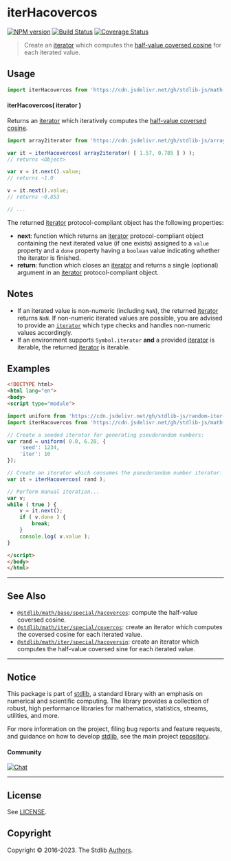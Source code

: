 <!--

@license Apache-2.0

Copyright (c) 2020 The Stdlib Authors.

Licensed under the Apache License, Version 2.0 (the "License");
you may not use this file except in compliance with the License.
You may obtain a copy of the License at

   http://www.apache.org/licenses/LICENSE-2.0

Unless required by applicable law or agreed to in writing, software
distributed under the License is distributed on an "AS IS" BASIS,
WITHOUT WARRANTIES OR CONDITIONS OF ANY KIND, either express or implied.
See the License for the specific language governing permissions and
limitations under the License.

-->

# iterHacovercos

[![NPM version][npm-image]][npm-url] [![Build Status][test-image]][test-url] [![Coverage Status][coverage-image]][coverage-url] <!-- [![dependencies][dependencies-image]][dependencies-url] -->

> Create an [iterator][mdn-iterator-protocol] which computes the [half-value coversed cosine][@stdlib/math/base/special/hacovercos] for each iterated value.

<!-- Section to include introductory text. Make sure to keep an empty line after the intro `section` element and another before the `/section` close. -->

<section class="intro">

</section>

<!-- /.intro -->

<!-- Package usage documentation. -->



<section class="usage">

## Usage

```javascript
import iterHacovercos from 'https://cdn.jsdelivr.net/gh/stdlib-js/math-iter-special-hacovercos@esm/index.mjs';
```

#### iterHacovercos( iterator )

Returns an [iterator][mdn-iterator-protocol] which iteratively computes the [half-value coversed cosine][@stdlib/math/base/special/hacovercos].

```javascript
import array2iterator from 'https://cdn.jsdelivr.net/gh/stdlib-js/array-to-iterator@esm/index.mjs';

var it = iterHacovercos( array2iterator( [ 1.57, 0.785 ] ) );
// returns <Object>

var v = it.next().value;
// returns ~1.0

v = it.next().value;
// returns ~0.853

// ...
```

The returned [iterator][mdn-iterator-protocol] protocol-compliant object has the following properties:

-   **next**: function which returns an [iterator][mdn-iterator-protocol] protocol-compliant object containing the next iterated value (if one exists) assigned to a `value` property and a `done` property having a `boolean` value indicating whether the iterator is finished.
-   **return**: function which closes an [iterator][mdn-iterator-protocol] and returns a single (optional) argument in an [iterator][mdn-iterator-protocol] protocol-compliant object.

</section>

<!-- /.usage -->

<!-- Package usage notes. Make sure to keep an empty line after the `section` element and another before the `/section` close. -->

<section class="notes">

## Notes

-   If an iterated value is non-numeric (including `NaN`), the returned [iterator][mdn-iterator-protocol] returns `NaN`. If non-numeric iterated values are possible, you are advised to provide an [`iterator`][mdn-iterator-protocol] which type checks and handles non-numeric values accordingly.
-   If an environment supports `Symbol.iterator` **and** a provided [iterator][mdn-iterator-protocol] is iterable, the returned [iterator][mdn-iterator-protocol] is iterable.

</section>

<!-- /.notes -->

<!-- Package usage examples. -->

<section class="examples">

## Examples

<!-- eslint no-undef: "error" -->

```html
<!DOCTYPE html>
<html lang="en">
<body>
<script type="module">

import uniform from 'https://cdn.jsdelivr.net/gh/stdlib-js/random-iter-uniform@esm/index.mjs';
import iterHacovercos from 'https://cdn.jsdelivr.net/gh/stdlib-js/math-iter-special-hacovercos@esm/index.mjs';

// Create a seeded iterator for generating pseudorandom numbers:
var rand = uniform( 0.0, 6.28, {
    'seed': 1234,
    'iter': 10
});

// Create an iterator which consumes the pseudorandom number iterator:
var it = iterHacovercos( rand );

// Perform manual iteration...
var v;
while ( true ) {
    v = it.next();
    if ( v.done ) {
        break;
    }
    console.log( v.value );
}

</script>
</body>
</html>
```

</section>

<!-- /.examples -->

<!-- Section to include cited references. If references are included, add a horizontal rule *before* the section. Make sure to keep an empty line after the `section` element and another before the `/section` close. -->

<section class="references">

</section>

<!-- /.references -->

<!-- Section for related `stdlib` packages. Do not manually edit this section, as it is automatically populated. -->

<section class="related">

* * *

## See Also

-   <span class="package-name">[`@stdlib/math/base/special/hacovercos`][@stdlib/math/base/special/hacovercos]</span><span class="delimiter">: </span><span class="description">compute the half-value coversed cosine.</span>
-   <span class="package-name">[`@stdlib/math/iter/special/covercos`][@stdlib/math/iter/special/covercos]</span><span class="delimiter">: </span><span class="description">create an iterator which computes the coversed cosine for each iterated value.</span>
-   <span class="package-name">[`@stdlib/math/iter/special/hacoversin`][@stdlib/math/iter/special/hacoversin]</span><span class="delimiter">: </span><span class="description">create an iterator which computes the half-value coversed sine for each iterated value.</span>

</section>

<!-- /.related -->

<!-- Section for all links. Make sure to keep an empty line after the `section` element and another before the `/section` close. -->


<section class="main-repo" >

* * *

## Notice

This package is part of [stdlib][stdlib], a standard library with an emphasis on numerical and scientific computing. The library provides a collection of robust, high performance libraries for mathematics, statistics, streams, utilities, and more.

For more information on the project, filing bug reports and feature requests, and guidance on how to develop [stdlib][stdlib], see the main project [repository][stdlib].

#### Community

[![Chat][chat-image]][chat-url]

---

## License

See [LICENSE][stdlib-license].


## Copyright

Copyright &copy; 2016-2023. The Stdlib [Authors][stdlib-authors].

</section>

<!-- /.stdlib -->

<!-- Section for all links. Make sure to keep an empty line after the `section` element and another before the `/section` close. -->

<section class="links">

[npm-image]: http://img.shields.io/npm/v/@stdlib/math-iter-special-hacovercos.svg
[npm-url]: https://npmjs.org/package/@stdlib/math-iter-special-hacovercos

[test-image]: https://github.com/stdlib-js/math-iter-special-hacovercos/actions/workflows/test.yml/badge.svg?branch=main
[test-url]: https://github.com/stdlib-js/math-iter-special-hacovercos/actions/workflows/test.yml?query=branch:main

[coverage-image]: https://img.shields.io/codecov/c/github/stdlib-js/math-iter-special-hacovercos/main.svg
[coverage-url]: https://codecov.io/github/stdlib-js/math-iter-special-hacovercos?branch=main

<!--

[dependencies-image]: https://img.shields.io/david/stdlib-js/math-iter-special-hacovercos.svg
[dependencies-url]: https://david-dm.org/stdlib-js/math-iter-special-hacovercos/main

-->

[chat-image]: https://img.shields.io/gitter/room/stdlib-js/stdlib.svg
[chat-url]: https://gitter.im/stdlib-js/stdlib/

[stdlib]: https://github.com/stdlib-js/stdlib

[stdlib-authors]: https://github.com/stdlib-js/stdlib/graphs/contributors

[umd]: https://github.com/umdjs/umd
[es-module]: https://developer.mozilla.org/en-US/docs/Web/JavaScript/Guide/Modules

[deno-url]: https://github.com/stdlib-js/math-iter-special-hacovercos/tree/deno
[umd-url]: https://github.com/stdlib-js/math-iter-special-hacovercos/tree/umd
[esm-url]: https://github.com/stdlib-js/math-iter-special-hacovercos/tree/esm
[branches-url]: https://github.com/stdlib-js/math-iter-special-hacovercos/blob/main/branches.md

[stdlib-license]: https://raw.githubusercontent.com/stdlib-js/math-iter-special-hacovercos/main/LICENSE

[mdn-iterator-protocol]: https://developer.mozilla.org/en-US/docs/Web/JavaScript/Reference/Iteration_protocols#The_iterator_protocol

<!-- <related-links> -->

[@stdlib/math/base/special/hacovercos]: https://github.com/stdlib-js/math-base-special-hacovercos/tree/esm

[@stdlib/math/iter/special/covercos]: https://github.com/stdlib-js/math-iter-special-covercos/tree/esm

[@stdlib/math/iter/special/hacoversin]: https://github.com/stdlib-js/math-iter-special-hacoversin/tree/esm

<!-- </related-links> -->

</section>

<!-- /.links -->

